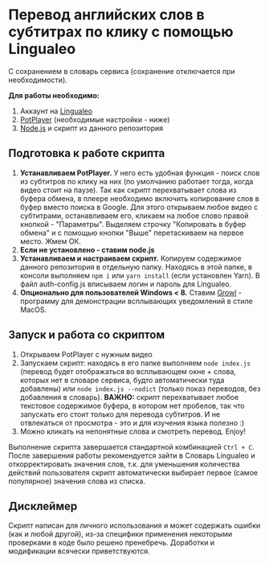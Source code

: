 # Перевод английских слов в субтитрах по клику с помощью Lingualeo
С сохранением в словарь сервиса (сохранение отключается при необходимости).

**Для работы необходимо:**

1. Аккаунт на [Lingualeo](https://lingualeo.com/)
1. [PotPlayer](http://potplayer.daum.net) (необходимые настройки - ниже)
2. [Node.js](https://nodejs.org/en/download/) и скрипт из данного репозитория

## Подготовка к работе скрипта

1. **Устанавливаем PotPlayer.** У него есть удобная функция - поиск слов из субтитров по клику на них (по умолчанию работает тогда, когда видео стоит на паузе). Так как скрипт перехватывает слова из буфера
обмена, в плеере необходимо включить копирование слов в буфер вместо поиска в Google. Для этого открываем любое видео с субтитрами, останавливаем его, кликаем на любое слово правой кнопкой - "Параметры". 
Выделяем строчку "Копировать в буфер обмена" и с помощью кнопки "Выше" перетаскиваем на первое место. Жмем ОК.
2. **Если не установлено - ставим node.js**
3. **Устанавливаем и настраиваем скрипт.** Копируем содержимое данного репозитория в отдельную папку. Находясь в этой папке, в консоли выполняем `npm i` или `yarn install` (если установлен Yarn). В файл auth-config.js вписываем логин и пароль для Lingualeo.
4. **Опционально для пользователей Windows < 8.** Ставим [Growl](www.growlforwindows.com) - программу для демонстрации всплывающих уведомлений в стиле MacOS.

## Запуск и работа со скриптом

1. Открываем PotPlayer с нужным видео
2. Запускаем скрипт: находясь в его папке выполняем `node index.js` (перевод будет отображаться во всплывающем окне + слова, которых нет в словаре сервиса, будто автоматически туда добавлены) или `node index.js --nodict` (только показ переводов, без добавления в словарь). **ВАЖНО:** скрипт перехватывает любое текстовое содержимое буфера, в котором нет пробелов, так что запускать его стоит только для перевода субтитров. И не отвлекаться от просмотра - это и для изучения языка полезно :)
3. Можно кликать на непонятные слова и смотреть перевод. Enjoy!

Выполнение скрипта завершается стандартной комбинацией `Ctrl + C`. После завершения работы рекомендуется зайти в Словарь Lingualeo и откорректировать значения слов, т.к. для уменьшения количества действий пользователя скрипт автоматически выбирает первое (самое популярное) значения слова из списка.

## Дисклеймер

Скрипт написан для личного использования и может содержать ошибки (как и любой другой), из-за специфики применения некоторыми проверками в коде было решено пренебречь. Доработки и модификации всячески приветствуются.
